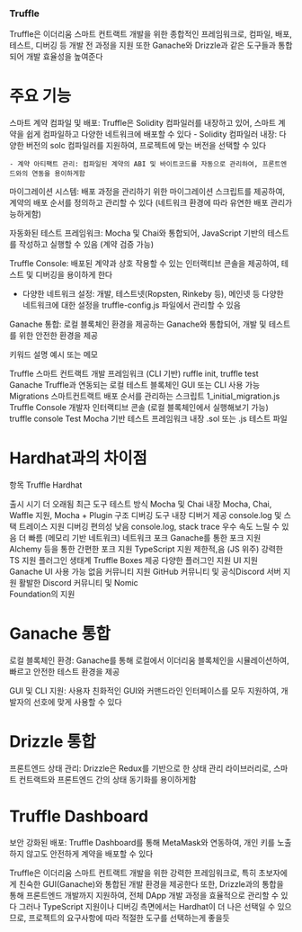 ### Truffle

Truffle은 이더리움 스마트 컨트랙트 개발을 위한 종합적인 프레임워크로, 컴파일, 배포, 테스트, 디버깅 등 개발 전 과정을 지원
또한 Ganache와 Drizzle과 같은 도구들과 통합되어 개발 효율성을 높여준다

# 주요 기능
스마트 계약 컴파일 및 배포: Truffle은 Solidity 컴파일러를 내장하고 있어, 스마트 계약을 쉽게 컴파일하고 다양한 네트워크에 배포할 수 있다
    - Solidity 컴파일러 내장: 다양한 버전의 solc 컴파일러를 지원하여, 프로젝트에 맞는 버전을 선택할 수 있다

    - 계약 아티팩트 관리: 컴파일된 계약의 ABI 및 바이트코드를 자동으로 관리하여, 프론트엔드와의 연동을 용이하게함

마이그레이션 시스템: 배포 과정을 관리하기 위한 마이그레이션 스크립트를 제공하여, 계약의 배포 순서를 정의하고 관리할 수 있다
(네트워크 환경에 따라 유연한 배포 관리가능하게함)

자동화된 테스트 프레임워크: Mocha 및 Chai와 통합되어, JavaScript 기반의 테스트를 작성하고 실행할 수 있음 (계약 검증 가능)

Truffle Console: 배포된 계약과 상호 작용할 수 있는 인터랙티브 콘솔을 제공하여, 테스트 및 디버깅을 용이하게 한다
 - 다양한 네트워크 설정: 개발, 테스트넷(Ropsten, Rinkeby 등), 메인넷 등 다양한 네트워크에 대한 설정을 truffle-config.js 파일에서 관리할 수    있음

Ganache 통합: 로컬 블록체인 환경을 제공하는 Ganache와 통합되어, 개발 및 테스트를 위한 안전한 환경을 제공


키워드                  	    설명	                                        예시 또는 메모

Truffle             스마트 컨트랙트 개발 프레임워크 (CLI 기반)	               ruffle init, truffle test
Ganache	            Truffle과 연동되는 로컬 테스트 블록체인	                  GUI 또는 CLI 사용 가능
Migrations	        스마트컨트랙트 배포 순서를 관리하는 스크립트	             1_initial_migration.js
Truffle Console 	개발자 인터랙티브 콘솔 (로컬 블록체인에서 실행해보기 가능)	    truffle console
Test	            Mocha 기반 테스트 프레임워크 내장	                    .sol 또는 .js 테스트 파일






# Hardhat과의 차이점

항목	            Truffle	                                Hardhat

출시 시기	         더 오래됨	                        최근 도구
테스트 방식	          Mocha 및 Chai 내장	            Mocha, Chai, Waffle 지원, Mocha + Plugin 구조
디버깅 도구	          내장 디버거 제공	                  console.log 및 스택 트레이스 지원
디버깅 편의성	      낮음	                            console.log, stack trace 우수
속도	            느릴 수 있음	                   더 빠름 (메모리 기반 네트워크)
네트워크 포크	       Ganache를 통한 포크 지원	          Alchemy 등을 통한 간편한 포크 지원
TypeScript 지원 	제한적,음 (JS 위주)	               강력한  TS 지원
플러그인 생태계	       Truffle Boxes 제공	            다양한 플러그인 지원
UI 지원         	Ganache UI 사용 가능	           없음
커뮤니티 지원	  GitHub 커뮤니티 및 공식Discord 서버 지원 	 활발한 Discord 커뮤니티 및 Nomic     
                                                    Foundation의 지원


# Ganache 통합
로컬 블록체인 환경: Ganache를 통해 로컬에서 이더리움 블록체인을 시뮬레이션하여, 빠르고 안전한 테스트 환경을 제공

GUI 및 CLI 지원: 사용자 친화적인 GUI와 커맨드라인 인터페이스를 모두 지원하여, 개발자의 선호에 맞게 사용할 수 있다

# Drizzle 통합
프론트엔드 상태 관리: Drizzle은 Redux를 기반으로 한 상태 관리 라이브러리로, 스마트 컨트랙트와 프론트엔드 간의 상태 동기화를 용이하게함

# Truffle Dashboard
보안 강화된 배포: Truffle Dashboard를 통해 MetaMask와 연동하여, 개인 키를 노출하지 않고도 안전하게 계약을 배포할 수 있다

Truffle은 이더리움 스마트 컨트랙트 개발을 위한 강력한 프레임워크로, 특히 초보자에게 친숙한 GUI(Ganache)와 통합된 개발 환경을 제공한다
 또한, Drizzle과의 통합을 통해 프론트엔드 개발까지 지원하여, 전체 DApp 개발 과정을 효율적으로 관리할 수 있다 
 그러나 TypeScript 지원이나 디버깅 측면에서는 Hardhat이 더 나은 선택일 수 있으므로, 프로젝트의 요구사항에 따라 적절한 도구를 선택하는게 좋을듯